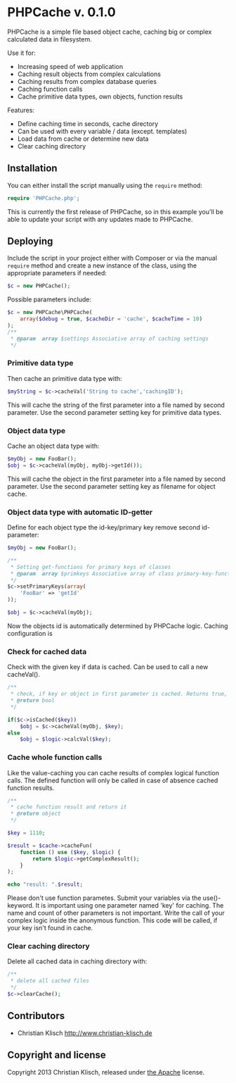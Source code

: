 # PHPCache v. 0.1.0

PHPCache is a simple file based object cache, caching big or complex calculated data in filesystem. 

Use it for:
* Increasing speed of web application
* Caching result objects from complex calculations
* Caching results from complex database queries
* Caching function calls
* Cache primitive data types, own objects, function results 

Features:
* Define caching time in seconds, cache directory
* Can be used with every variable / data (except. templates)
* Load data from cache or determine new data
* Clear caching directory


## Installation

You can either install the script manually using the `require` method:

```php
require 'PHPCache.php';
```

This is currently the first release of PHPCache, so in this example you'll be able to update your script with any updates made to PHPCache.

## Deploying

Include the script in your project either with Composer or via the manual `require` method and create a new instance of the class, using the appropriate parameters if needed:

```php
$c = new PHPCache();
```

Possible parameters include:

```php
$c = new PHPCache\PHPCache(
	array($debug = true, $cacheDir = 'cache', $cacheTime = 10)
);
/**
 * @param  array $settings Associative array of caching settings
 */
```

### Primitive data type
Then cache an primitive data type with:

```php
$myString = $c->cacheVal('String to cache','cachingID');
```

This will cache the string of the first parameter into a file named by second parameter. Use the second parameter setting key for primitive data types.


### Object data type

Cache an object data type with:

```php
$myObj = new FooBar();
$obj = $c->cacheVal(myObj, myObj->getId());
```

This will cache the object in the first parameter into a file named by second parameter. Use the second parameter setting key as filename for object cache.

### Object data type with automatic ID-getter

Define for each object type the id-key/primary key remove second id-parameter:

```php
$myObj = new FooBar();

/**
 * Setting get-functions for primary keys of classes
 * @param  array $primkeys Associative array of class primary-key-function
 */
$c->setPrimaryKeys(array(
    'FooBar' => 'getId'
));

$obj = $c->cacheVal(myObj);
```

Now the objects id is automatically determined by PHPCache logic. Caching configuration is 

### Check for cached data

Check with the given key if data is cached. Can be used to call a new cacheVal().

```php
/**
 * check, if key or object in first parameter is cached. Returns true, if cached
 * @return bool
 */

if($c->isCached($key))
    $obj = $c->cacheVal(myObj, $key);  
else
    $obj = $logic->calcVal($key);  
```

### Cache whole function calls

Like the value-caching you can cache results of complex logical function calls. The defined function will only be called in case of absence cached function results.

```php
/**
 * cache function result and return it
 * @return object     
 */    

$key = 1110;

$result = $cache->cacheFun(
    function () use ($key, $logic) {
        return $logic->getComplexResult();
    }
);

echo "result: ".$result; 
```

Please don't use function parametes. Submit your variables via the use()-keyword. It is important using one parameter named 'key' for caching. The name and count of other parameters is not important. Write the call of your complex logic inside the anonymous function. This code will be called, if your key isn't found in cache.


### Clear caching directory

Delete all cached data in caching directory with:
 
```php
/**
 * delete all cached files 
 */    
$c->clearCache();
```

## Contributors

* Christian Klisch http://www.christian-klisch.de


## Copyright and license

Copyright 2013 Christian Klisch, released under [the Apache](LICENSE) license.